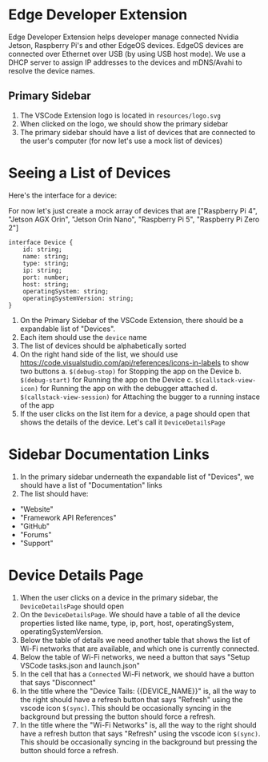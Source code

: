 # Edge Developer Extension

Edge Developer Extension helps developer manage connected Nvidia Jetson, Raspberry Pi's and other EdgeOS devices. EdgeOS devices are connected over Ethernet over USB (by using USB host mode). We use a DHCP server to assign IP addresses to the devices and mDNS/Avahi to resolve the device names.

## Primary Sidebar

1. The VSCode Extension logo is located in `resources/logo.svg`
2. When clicked on the logo, we should show the primary sidebar 
3. The primary sidebar should have a list of devices that are connected to the user's computer (for now let's use a mock list of devices)

# Seeing a List of Devices

Here's the interface for a device:

For now let's just create a mock array of devices that are ["Raspberry Pi 4", "Jetson AGX Orin", "Jetson Orin Nano", "Raspberry Pi 5", "Raspberry Pi Zero 2"]

```
interface Device {
    id: string;
    name: string;
    type: string;
    ip: string;
    port: number;
    host: string;
    operatingSystem: string;
    operatingSystemVersion: string; 
}
```

1. On the Primary Sidebar of the VSCode Extension, there should be a expandable list of "Devices". 
2. Each item should use the `device` name
3. The list of devices should be alphabetically sorted
4. On the right hand side of the list, we should use https://code.visualstudio.com/api/references/icons-in-labels to show two buttons
  a. `$(debug-stop)` for Stopping the app on the Device
  b. `$(debug-start)` for Running the app on the Device
  c. `$(callstack-view-icon)` for Running the app on with the debugger attached
  d. `$(callstack-view-session)` for Attaching the bugger to a running instace of the app
5. If the user clicks on the list item for a device, a page should open that shows the details of the device. Let's call it `DeviceDetailsPage`


# Sidebar Documentation Links 

1. In the primary sidebar underneath the expandable list of "Devices", we should have a list of "Documentation" links
2. The list should have:
  * "Website"
  * "Framework API References"
  * "GitHub"
  * "Forums"
  * "Support"

# Device Details Page

1. When the user clicks on a device in the primary sidebar, the `DeviceDetailsPage` should open
2. On the `DeviceDetailsPage`. We should have a table of all the device properties listed like name, type, ip, port, host, operatingSystem, operatingSystemVersion. 
3. Below the table of details we need another table that shows the list of Wi-Fi networks that are available, and which one is currently connected. 
4. Below the table of Wi-Fi networks, we need a button that says "Setup VSCode tasks.json and launch.json"
5. In the cell that has a `Connected` Wi-Fi network, we should have a button that says "Disconnect"
6. In the title where the "Device Tails: {{DEVICE_NAME}}" is, all the way to the right should have a refresh button that says "Refresh" using the vscode icon `$(sync)`. This should be occasionally syncing in the background but pressing the button should force a refresh.
7. In the title where the "Wi-Fi Networks" is, all the way to the right should have a refresh button that says "Refresh" using the vscode icon `$(sync)`. This should be occasionally syncing in the background but pressing the button should force a refresh.